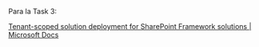 Para la Task 3: 

[Tenant-scoped solution deployment for SharePoint Framework solutions | Microsoft Docs](https://docs.microsoft.com/en-us/sharepoint/dev/spfx/tenant-scoped-deployment)


